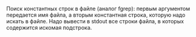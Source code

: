 Поиск константных строк в файле (аналог fgrep): первым аргументом передается имя файла, 
а вторым константная строка, которую надо искать в файле. 
Надо вывести в stdout все строки файла, в которых содержится искомая подстрока.
